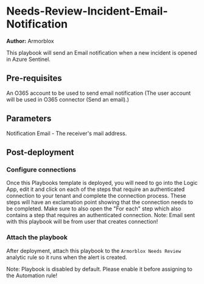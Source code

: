 # Needs-Review-Incident-Email-Notification
**Author:** Armorblox

This playbook will send an Email notification when a new incident is opened in Azure Sentinel.
## Pre-requisites
An O365 account to be used to send email notification (The user account will be used in O365 connector (Send an email).)

## Parameters
Notification Email - The receiver's mail address.

## Post-deployment

### Configure connections
Once this Playbooks template is deployed, you will need to go into the Logic App, edit it and click on each of the steps that require an authenticated connection to your tenant and complete the connection process. These steps will have an exclamation point showing that the connection needs to be completed. Make sure to also open the "For each" step which also contains a step that requires an authenticated connection.
Note:  Email sent with this playbook will be from user that creates connection!

### Attach the playbook
After deployment, attach this playbook to the `Armorblox Needs Review` analytic rule so it runs when the alert is created.

Note: Playbook is disabled by default. Please enable it before assigning to the Automation rule!
